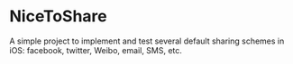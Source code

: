 NiceToShare
===========

A simple project to implement and test several default sharing schemes in iOS: facebook, twitter, Weibo, email, SMS, etc.
